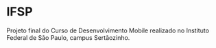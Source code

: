# IFSP
Projeto final do Curso de Desenvolvimento Mobile realizado no Instituto Federal de São Paulo, campus Sertãozinho.
